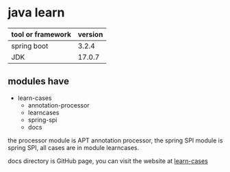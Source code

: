 # java learn

| tool or framework | version |
|-------------------|---------|
| spring boot       | 3.2.4   |
| JDK               | 17.0.7  |

## modules have

- learn-cases
    - annotation-processor
    - learncases
    - spring-spi
    - docs

the processor module is APT annotation processor, the spring SPI module is spring SPI, all cases are in module
learncases.

docs directory is GitHub page, you can visit the website at [learn-cases](https://halcyon666.github.io/learn-cases/)
